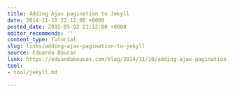 ```yaml
---
title: Adding Ajax pagination to Jekyll
date: 2014-11-10 22:12:00 +0000
posted_date: 2015-05-02 21:12:00 +0000
editor_recommends: ''
content_type: Tutorial
slug: links/adding-ajax-pagination-to-jekyll
source: Eduardo Boucas
link: https://eduardoboucas.com/blog/2014/11/10/adding-ajax-pagination-to-jekyll.html
tool:
- tool/jekyll.md

---
```

